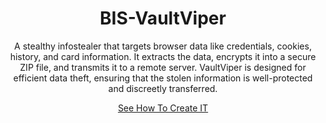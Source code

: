 <h1 align="center">BIS-VaultViper</h1>
<p align="center">A stealthy infostealer that targets browser data like credentials, cookies, history, and card information. It extracts the data, encrypts it into a secure ZIP file, and transmits it to a remote server. VaultViper is designed for efficient data theft, ensuring that the stolen information is well-protected and discreetly transferred.</p>
<a  align="center" href="https://dkydivyansh.com/category/cybersecurity/malware-developement"><p>See How To Create IT</p></a>
